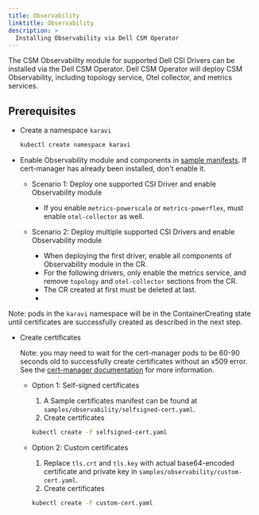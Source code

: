 ```yaml
---
title: Observability
linktitle: Observability
description: >
  Installing Observability via Dell CSM Operator
---
```


The CSM Observability module for supported Dell CSI Drivers can be installed via the Dell CSM Operator. Dell CSM Operator will deploy CSM Observability, including topology service, Otel collector, and metrics services.

## Prerequisites

- Create a namespace `karavi`
  ```bash
  kubectl create namespace karavi
  ```
- Enable Observability module and components in [sample manifests](https://github.com/dell/csm-operator/tree/main/samples). If cert-manager has already been installed, don't enable it.
  - Scenario 1: Deploy one supported CSI Driver and enable Observability module
    - If you enable `metrics-powerscale` or `metrics-powerflex`, must enable `otel-collector` as well.
    
  - Scenario 2: Deploy multiple supported CSI Drivers and enable Observability module
    - When deploying the first driver, enable all components of Observability module in the CR. 
    - For the following drivers, only enable the metrics service, and remove `topology` and `otel-collector` sections from the CR.
    - The CR created at first must be deleted at last.
    - 
Note: pods in the `karavi` namespace will be in the ContainerCreating state until certificates are successfully created as described in the next step.

- Create certificates

  Note: you may need to wait for the cert-manager pods to be 60-90 seconds old to successfully create certificates without an x509 error. See the [cert-manager documentation](https://cert-manager.io/docs/concepts/webhook/#webhook-connection-problems-shortly-after-cert-manager-installation) for more information.
  
    - Option 1: Self-signed certificates
		1. A Sample certificates manifest can be found at `samples/observability/selfsigned-cert.yaml`.
		2. Create certificates
      ```bash
      kubectl create -f selfsigned-cert.yaml
      ```

    - Option 2: Custom certificates
		1. Replace `tls.crt` and `tls.key` with actual base64-encoded certificate and private key in `samples/observability/custom-cert.yaml`.
		2. Create certificates
      ```bash
      kubectl create -f custom-cert.yaml
      ```
